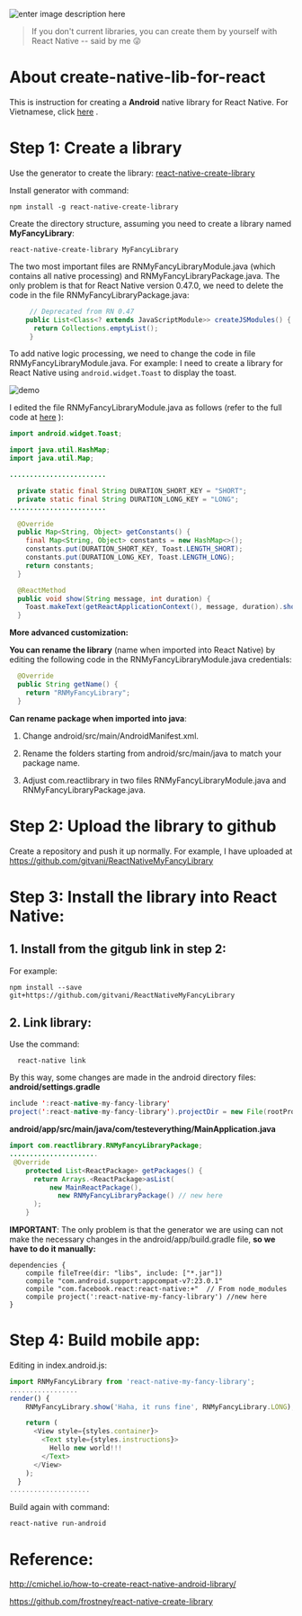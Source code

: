 ![enter image description here](https://i.imgur.com/FCgIKGa.jpg)

> If you don't current libraries, you can create them by yourself with React Native 
>  -- said by me 😜

# About create-native-lib-for-react
This is instruction for creating a **Android** native library for React Native. For Vietnamese, click [here](https://github.com/gitvani/create-native-lib-for-react/blob/master/readme.vi.md) .


# Step 1: Create a library

Use the generator to create the library: [react-native-create-library](https://github.com/frostney/react-native-create-library)

Install generator with command:

    npm install -g react-native-create-library

Create the directory structure, assuming you need to create a library named **MyFancyLibrary**:

    react-native-create-library MyFancyLibrary

The two most important files are RNMyFancyLibraryModule.java (which contains all native processing) and RNMyFancyLibraryPackage.java. The only problem is that for React Native version 0.47.0, we need to delete the code in the file RNMyFancyLibraryPackage.java:

   

```java
	 // Deprecated from RN 0.47
    public List<Class<? extends JavaScriptModule>> createJSModules() {
      return Collections.emptyList();
     }
```
To add native logic processing, we need to change the code in file RNMyFancyLibraryModule.java. For example: I need to create a library for React Native using `android.widget.Toast` to display the toast.

![demo](https://i.imgur.com/C46pYvv.gif)

I edited the file RNMyFancyLibraryModule.java as follows (refer to the full code at [here](https://github.com/gitvani/ReactNativeMyFancyLibrary/blob/master/android/src/main/java/com/reactlibrary/RNMyFancyLibraryModule.java) ): 
```java
import android.widget.Toast;

import java.util.HashMap;
import java.util.Map;

........................

  private static final String DURATION_SHORT_KEY = "SHORT";
  private static final String DURATION_LONG_KEY = "LONG";
........................

  @Override
  public Map<String, Object> getConstants() {
    final Map<String, Object> constants = new HashMap<>();
    constants.put(DURATION_SHORT_KEY, Toast.LENGTH_SHORT);
    constants.put(DURATION_LONG_KEY, Toast.LENGTH_LONG);
    return constants;
  }

  @ReactMethod
  public void show(String message, int duration) {
    Toast.makeText(getReactApplicationContext(), message, duration).show();
  }
```
 **More advanced customization:**

**You can rename the library** (name when imported into React Native) by editing the following code in the RNMyFancyLibraryModule.java credentials:
``` java
  @Override
  public String getName() {
    return "RNMyFancyLibrary";
  }
```
**Can rename package when imported into java**:

1. Change android/src/main/AndroidManifest.xml.

2. Rename the folders starting from android/src/main/java to match your package name.

3. Adjust com.reactlibrary in two files RNMyFancyLibraryModule.java and RNMyFancyLibraryPackage.java.

# Step 2: Upload the library to github
Create a repository and push it up normally. For example, I have uploaded at https://github.com/gitvani/ReactNativeMyFancyLibrary

# Step 3: Install the library into React Native:

## 1. Install from the gitgub link in step 2:

For example:

    npm install --save git+https://github.com/gitvani/ReactNativeMyFancyLibrary 

## 2. Link library:

Use the command:

      react-native link

By this way, some changes are made in the android directory files:
**android/settings.gradle**
``` java
include ':react-native-my-fancy-library'
project(':react-native-my-fancy-library').projectDir = new File(rootProject.projectDir, '../node_modules/react-native-my-fancy-library/android')
```
**android/app/src/main/java/com/testeverything/MainApplication.java**
```java
import com.reactlibrary.RNMyFancyLibraryPackage;
......................
 @Override
    protected List<ReactPackage> getPackages() {
      return Arrays.<ReactPackage>asList(
          new MainReactPackage(),
            new RNMyFancyLibraryPackage() // new here
      );
    }
```
**IMPORTANT**: The only problem is that the generator we are using can not make the necessary changes in the android/app/build.gradle file, **so we have to do it manually:**
```
dependencies {
    compile fileTree(dir: "libs", include: ["*.jar"])
    compile "com.android.support:appcompat-v7:23.0.1"
    compile "com.facebook.react:react-native:+"  // From node_modules
    compile project(':react-native-my-fancy-library') //new here
}
```
# Step 4: Build mobile app: 

Editing in index.android.js:
``` javascript
import RNMyFancyLibrary from 'react-native-my-fancy-library';
.................
render() {
    RNMyFancyLibrary.show('Haha, it runs fine', RNMyFancyLibrary.LONG); // new here

    return (
      <View style={styles.container}>
        <Text style={styles.instructions}>
          Hello new world!!!
        </Text>
      </View>
    );
  }
....................
```
Build again with command:

    react-native run-android



# Reference: 

http://cmichel.io/how-to-create-react-native-android-library/

https://github.com/frostney/react-native-create-library
